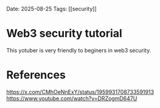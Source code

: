 Date: 2025-08-25
Tags: [[security]]

# Web3 security tutorial

This yotuber is very friendly to beginers in web3 security.

# References
https://x.com/CMhOeNnExY/status/1959931708733591913
https://www.youtube.com/watch?v=DRZogmD647U